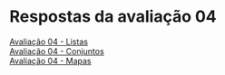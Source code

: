 # Respostas da avaliação 04

[Avaliação 04 - Listas](./Avaliação-04-Lista.md)  
[Avaliação 04 - Conjuntos](./Avaliação-04-Conjunto.md)  
[Avaliação 04 - Mapas](./Avaliação-04-Mapas.md)  
